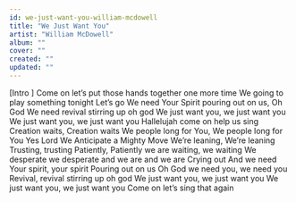 ```yaml
---
id: we-just-want-you-william-mcdowell
title: "We Just Want You"
artist: "William McDowell"
album: ""
cover: ""
created: ""
updated: ""
---
```


[Intro ]
Come on let’s put those hands together one more time
We going to play something tonight
Let’s go
We need Your Spirit pouring out on us, Oh God
We need revival stirring up oh god
We just want you, we just want you
We just want you, we just want you
Hallelujah come on help us sing
Creation waits, Creation waits
We people long for You, We people long for You
Yes Lord
We Anticipate a Mighty Move
We’re leaning, We’re leaning
Trusting, trusting
Patiently, Patiently we are waiting, we waiting
We desperate we desperate and we are and we are
Crying out
And we need
Your spirit, your spirit Pouring out on us
Oh God we need you, we need you
Revival, revival stirring up oh god
We just want you, we just want you
We just want you, we just want you
Come on let’s sing that again